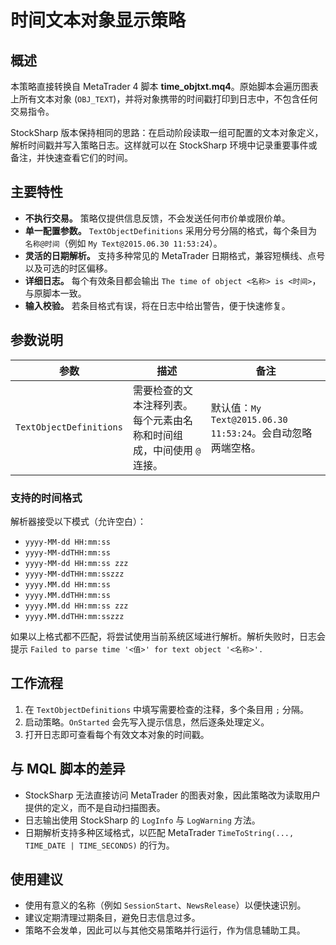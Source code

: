 # 时间文本对象显示策略

## 概述

本策略直接转换自 MetaTrader 4 脚本 **time_objtxt.mq4**。原始脚本会遍历图表上所有文本对象 (`OBJ_TEXT`)，并将对象携带的时间戳打印到日志中，不包含任何交易指令。

StockSharp 版本保持相同的思路：在启动阶段读取一组可配置的文本对象定义，解析时间戳并写入策略日志。这样就可以在 StockSharp 环境中记录重要事件或备注，并快速查看它们的时间。

## 主要特性

- **不执行交易。** 策略仅提供信息反馈，不会发送任何市价单或限价单。
- **单一配置参数。** `TextObjectDefinitions` 采用分号分隔的格式，每个条目为 `名称@时间`（例如 `My Text@2015.06.30 11:53:24`）。
- **灵活的日期解析。** 支持多种常见的 MetaTrader 日期格式，兼容短横线、点号以及可选的时区偏移。
- **详细日志。** 每个有效条目都会输出 `The time of object <名称> is <时间>`，与原脚本一致。
- **输入校验。** 若条目格式有误，将在日志中给出警告，便于快速修复。

## 参数说明

| 参数 | 描述 | 备注 |
|------|------|------|
| `TextObjectDefinitions` | 需要检查的文本注释列表。每个元素由名称和时间组成，中间使用 `@` 连接。 | 默认值：`My Text@2015.06.30 11:53:24`。会自动忽略两端空格。 |

### 支持的时间格式

解析器接受以下模式（允许空白）：

- `yyyy-MM-dd HH:mm:ss`
- `yyyy-MM-ddTHH:mm:ss`
- `yyyy-MM-dd HH:mm:ss zzz`
- `yyyy-MM-ddTHH:mm:sszzz`
- `yyyy.MM.dd HH:mm:ss`
- `yyyy.MM.ddTHH:mm:ss`
- `yyyy.MM.dd HH:mm:ss zzz`
- `yyyy.MM.ddTHH:mm:sszzz`

如果以上格式都不匹配，将尝试使用当前系统区域进行解析。解析失败时，日志会提示 `Failed to parse time '<值>' for text object '<名称>'.`

## 工作流程

1. 在 `TextObjectDefinitions` 中填写需要检查的注释，多个条目用 `;` 分隔。
2. 启动策略。`OnStarted` 会先写入提示信息，然后逐条处理定义。
3. 打开日志即可查看每个有效文本对象的时间戳。

## 与 MQL 脚本的差异

- StockSharp 无法直接访问 MetaTrader 的图表对象，因此策略改为读取用户提供的定义，而不是自动扫描图表。
- 日志输出使用 StockSharp 的 `LogInfo` 与 `LogWarning` 方法。
- 日期解析支持多种区域格式，以匹配 MetaTrader `TimeToString(..., TIME_DATE | TIME_SECONDS)` 的行为。

## 使用建议

- 使用有意义的名称（例如 `SessionStart`、`NewsRelease`）以便快速识别。
- 建议定期清理过期条目，避免日志信息过多。
- 策略不会发单，因此可以与其他交易策略并行运行，作为信息辅助工具。
